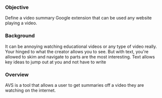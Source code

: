 ### Objective

Define a video summary Google extension that can be used any website playing a video.

### Background

It can be annoying watching educational videos or any type of video really. Your hinged to what the creator allows you to see. But with text, you're allowed to skim and navigate to parts are the most interesting. Text allows key ideas to jump out at you and not have to write

### Overview

AVS is a tool that allows a user to get summaries off a video they are watching on the internet.
